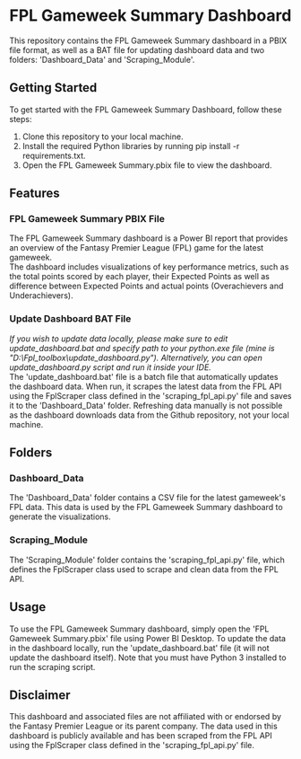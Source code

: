 # FPL Gameweek Summary Dashboard <br>
This repository contains the FPL Gameweek Summary dashboard in a PBIX file format, as well as a BAT file for updating dashboard data and two folders: 'Dashboard_Data' and 'Scraping_Module'.<br>

## Getting Started <br>
To get started with the FPL Gameweek Summary Dashboard, follow these steps:<br>

1. Clone this repository to your local machine.<br>
2. Install the required Python libraries by running pip install -r requirements.txt.<br>
3. Open the FPL Gameweek Summary.pbix file to view the dashboard.<br>

## Features<br>
### FPL Gameweek Summary PBIX File<br>
The FPL Gameweek Summary dashboard is a Power BI report that provides an overview of the Fantasy Premier League (FPL) game for the latest gameweek. <br>
The dashboard includes visualizations of key performance metrics, such as the total points scored by each player, their Expected Points as well as difference between Expected Points and actual points (Overachievers and Underachievers). <br>

### Update Dashboard BAT File <br>
<i>If you wish to update data locally, please make sure to edit update_dashboard.bat and specify path to your python.exe file (mine is "D:\Fpl_toolbox\update_dashboard.py").
Alternatively, you can open update_dashboard.py script and run it inside your IDE. </i> <br>
The 'update_dashboard.bat' file is a batch file that automatically updates the dashboard data. When run, it scrapes the latest data from the FPL API using the FplScraper class defined in the 'scraping_fpl_api.py' file and saves it to the 'Dashboard_Data' folder. Refreshing data manually is not possible as the dashboard downloads data from the Github repository, not your local machine. <br>

## Folders<br>
### Dashboard_Data <br>
The 'Dashboard_Data' folder contains a CSV file for the latest gameweek's FPL data. This data is used by the FPL Gameweek Summary dashboard to generate the visualizations.<br>

### Scraping_Module <br>
The 'Scraping_Module' folder contains the 'scraping_fpl_api.py' file, which defines the FplScraper class used to scrape and clean data from the FPL API.<br>

## Usage<br>
To use the FPL Gameweek Summary dashboard, simply open the 'FPL Gameweek Summary.pbix' file using Power BI Desktop. To update the data in the dashboard locally, run the 'update_dashboard.bat' file (it will not update the dashboard itself). Note that you must have Python 3 installed to run the scraping script.<br>

## Disclaimer<br>
This dashboard and associated files are not affiliated with or endorsed by the Fantasy Premier League or its parent company. The data used in this dashboard is publicly available and has been scraped from the FPL API using the FplScraper class defined in the 'scraping_fpl_api.py' file.
